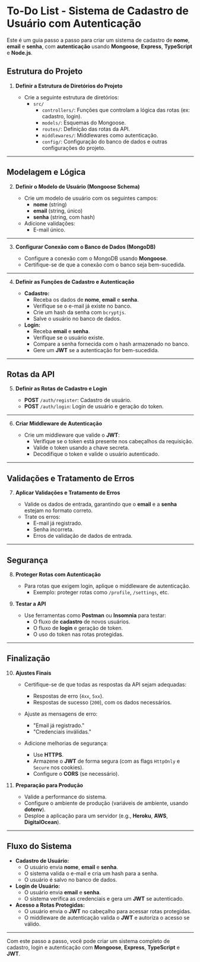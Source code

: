 # To-Do List - Sistema de Cadastro de Usuário com Autenticação

Este é um guia passo a passo para criar um sistema de cadastro de **nome**, **email** e **senha**, com **autenticação** usando **Mongoose**, **Express**, **TypeScript** e **Node.js**.

## Estrutura do Projeto

1. **Definir a Estrutura de Diretórios do Projeto**

   - Crie a seguinte estrutura de diretórios:
     - `src/`
       - `controllers/`: Funções que controlam a lógica das rotas (ex: cadastro, login).
       - `models/`: Esquemas do Mongoose.
       - `routes/`: Definição das rotas da API.
       - `middlewares/`: Middlewares como autenticação.
       - `config/`: Configuração do banco de dados e outras configurações do projeto.

---

## Modelagem e Lógica

2. **Definir o Modelo de Usuário (Mongoose Schema)**

   - Crie um modelo de usuário com os seguintes campos:
     - **nome** (string)
     - **email** (string, único)
     - **senha** (string, com hash)
   - Adicione validações:
     - E-mail único.

---

3. **Configurar Conexão com o Banco de Dados (MongoDB)**

   - Configure a conexão com o MongoDB usando **Mongoose**.
   - Certifique-se de que a conexão com o banco seja bem-sucedida.

---

4. **Definir as Funções de Cadastro e Autenticação**

   - **Cadastro:**
     - Receba os dados de **nome**, **email** e **senha**.
     - Verifique se o e-mail já existe no banco.
     - Crie um hash da senha com `bcryptjs`.
     - Salve o usuário no banco de dados.
   - **Login:**
     - Receba **email** e **senha**.
     - Verifique se o usuário existe.
     - Compare a senha fornecida com o hash armazenado no banco.
     - Gere um **JWT** se a autenticação for bem-sucedida.

---

## Rotas da API

5. **Definir as Rotas de Cadastro e Login**

   - **POST** `/auth/register`: Cadastro de usuário.
   - **POST** `/auth/login`: Login de usuário e geração do token.

---

6. **Criar Middleware de Autenticação**

   - Crie um middleware que valide o **JWT**:
     - Verifique se o token está presente nos cabeçalhos da requisição.
     - Valide o token usando a chave secreta.
     - Decodifique o token e valide o usuário autenticado.

---

## Validações e Tratamento de Erros

7. **Aplicar Validações e Tratamento de Erros**

   - Valide os dados de entrada, garantindo que o **email** e a **senha** estejam no formato correto.
   - Trate os erros:
     - E-mail já registrado.
     - Senha incorreta.
     - Erros de validação de dados de entrada.

---

## Segurança

8. **Proteger Rotas com Autenticação**

   - Para rotas que exigem login, aplique o middleware de autenticação.
     - Exemplo: proteger rotas como `/profile`, `/settings`, etc.

9. **Testar a API**

   - Use ferramentas como **Postman** ou **Insomnia** para testar:
     - O fluxo de **cadastro** de novos usuários.
     - O fluxo de **login** e geração de token.
     - O uso do token nas rotas protegidas.

---

## Finalização

10. **Ajustes Finais**

    - Certifique-se de que todas as respostas da API sejam adequadas:
      - Respostas de erro (`4xx`, `5xx`).
      - Respostas de sucesso (`200`), com os dados necessários.
    - Ajuste as mensagens de erro:

      - "Email já registrado."
      - "Credenciais inválidas."

    - Adicione melhorias de segurança:
      - Use **HTTPS**.
      - Armazene o **JWT** de forma segura (com as flags `HttpOnly` e `Secure` nos cookies).
      - Configure o **CORS** (se necessário).

11. **Preparação para Produção**

    - Valide a performance do sistema.
    - Configure o ambiente de produção (variáveis de ambiente, usando **dotenv**).
    - Desploe a aplicação para um servidor (e.g., **Heroku**, **AWS**, **DigitalOcean**).

---

## Fluxo do Sistema

- **Cadastro de Usuário:**
  - O usuário envia **nome**, **email** e **senha**.
  - O sistema valida o e-mail e cria um hash para a senha.
  - O usuário é salvo no banco de dados.
- **Login de Usuário:**
  - O usuário envia **email** e **senha**.
  - O sistema verifica as credenciais e gera um **JWT** se autenticado.
- **Acesso a Rotas Protegidas:**
  - O usuário envia o **JWT** no cabeçalho para acessar rotas protegidas.
  - O middleware de autenticação valida o **JWT** e autoriza o acesso se válido.

---

Com este passo a passo, você pode criar um sistema completo de cadastro, login e autenticação com **Mongoose**, **Express**, **TypeScript** e **JWT**.
